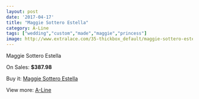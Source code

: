 ```yaml
---
layout: post
date: '2017-04-17'
title: "Maggie Sottero Estella"
category: A-Line
tags: ["wedding","custom","made","maggie","princess"]
image: http://www.extralace.com/35-thickbox_default/maggie-sottero-estella.jpg
---
```

Maggie Sottero Estella

On Sales: **$387.98**
<a href="https://www.extralace.com/a-line/18-maggie-sottero-estella.html"><amp-img layout="responsive" width="600" height="600" src="//www.extralace.com/35-thickbox_default/maggie-sottero-estella.jpg" alt="Maggie Sottero Estella 0" /></a>
<a href="https://www.extralace.com/a-line/18-maggie-sottero-estella.html"><amp-img layout="responsive" width="600" height="600" src="//www.extralace.com/36-thickbox_default/maggie-sottero-estella.jpg" alt="Maggie Sottero Estella 1" /></a>

Buy it: [Maggie Sottero Estella](https://www.extralace.com/a-line/18-maggie-sottero-estella.html "Maggie Sottero Estella")

View more: [A-Line](https://www.extralace.com/2-a-line "A-Line")